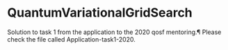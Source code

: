 # QuantumVariationalGridSearch
Solution to task 1 from the application to the 2020 qosf mentoring.¶
Please check the file called Application-task1-2020.
